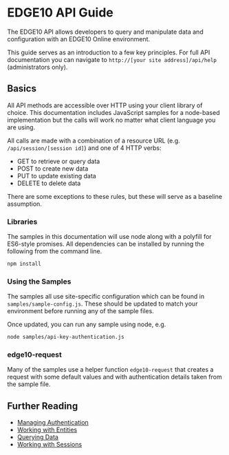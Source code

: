 # EDGE10 API Guide

The EDGE10 API allows developers to query and manipulate data and configuration with an EDGE10 Online environment.

This guide serves as an introduction to a few key principles.  For full API documentation you can navigate to `http://[your site address]/api/help` (administrators only).

## Basics
All API methods are accessible over HTTP using your client library of choice.  This documentation includes JavaScript samples for a node-based implementation but the calls will work no matter what client language you are using.

All calls are made with a combination of a resource URL (e.g. `/api/session/[session id]`) and one of 4 HTTP verbs:

 * GET to retrieve or query data
 * POST to create new data
 * PUT to update existing data
 * DELETE to delete data

There are some exceptions to these rules, but these will serve as a baseline assumption.

### Libraries
The samples in this documentation will use node along with a polyfill for ES6-style promises.  All dependencies can be installed by running the following from the command line.

```sh
npm install
```

### Using the Samples
The samples all use site-specific configuration which can be found in `samples/sample-config.js`.  These should be updated to match your environment before running any of the sample files.

Once updated, you can run any sample using node, e.g.

```sh
node samples/api-key-authentication.js
```

### edge10-request
Many of the samples use a helper function `edge10-request` that creates a request with some default values and with authentication details taken from the sample file.

## Further Reading

 * [Managing Authentication](https://github.com/EDGE10/ApiGuide/wiki/Authentication)
 * [Working with Entities](https://github.com/EDGE10/ApiGuide/wiki/Entities)
 * [Querying Data](https://github.com/EDGE10/ApiGuide/wiki/Queries)
 * [Working with Sessions](https://github.com/EDGE10/ApiGuide/wiki/Sessions)

